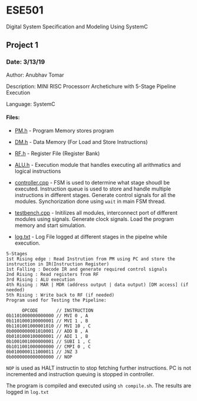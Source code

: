 # ESE501
Digital System Specification and Modeling Using SystemC

## Project 1
### Date: 3/13/19
Author: Anubhav Tomar

Description: MINI RISC Processorr Archetichure with 5-Stage Pipeline Execution

Language: SystemC

#### Files:
* [PM.h](https://github.com/anubhavtomar/ESE501/blob/master/Project1/PM.h) - Program Memory stores program

* [DM.h](https://github.com/anubhavtomar/ESE501/blob/master/Project1/DM.h) - Data Memory (For Load and Store Instructions)

* [RF.h](https://github.com/anubhavtomar/ESE501/blob/master/Project1/RF.h) - Register File (Register Bank)

* [ALU.h](https://github.com/anubhavtomar/ESE501/blob/master/Project1/ALU.h) - Execution module that handles executing all arithmatics and logical instructions

* [controller.cpp](https://github.com/anubhavtomar/ESE501/blob/master/Project1/controller.cpp) - FSM is used to determine what stage shoudl be executed. Instruction queue is used to store and handle multiple instructions in different stages. Generate control signals for all the modules. Synchorization done using ```wait``` in main FSM thread.

* [testbench.cpp](https://github.com/anubhavtomar/ESE501/blob/master/Project1/testbench.cpp) - Initilizes all modules, interconnect port of different modules using signals. Generate clock signals. Load the program memory and start simulation.

* [log.txt](https://github.com/anubhavtomar/ESE501/blob/master/Project1/log.txt) - Log File logged at different stages in the pipelne while execution.


```
5-Stages 
1st Rising edge : Read Instrution from PM using PC and store the instruction in IR(Instruction Register)
1st Falling : Decode IR and generate required control signals
2nd Rising : Read registers from RF
3rd Rising : ALU execution
4th Rising : MAR | MDR (address output | data output) [DM access] (if needed)
5th Rising : Write back to RF (if needed)
Program used for Testing the Pipeline:
```
```
      OPCODE       // INSTRUCTION
0b1101000000000000 // MVI 0 , A
0b1101000100000001 // MVI 1 , B
0b1101001000001010 // MVI 10 , C
0b0000000001010001 // ADD B , A
0b0101000100000001 // ADI 1 , B
0b1001001000000001 // SUBI 1 , C
0b1011001000000000 // CMPI 0 , C
0b0100000111000011 // JNZ 3
0b0000000000000000 // NOP
```

```NOP``` is used as HALT instructin to stop fetching further instructions. PC is not incremented and instruction queuing is stopped in controller.

The program is compiled and executed using ```sh compile.sh```.
The results are logged in ```log.txt```
